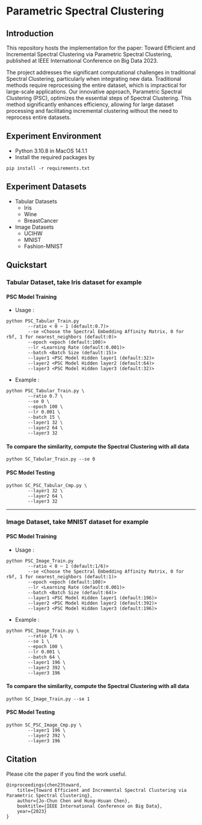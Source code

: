 # Parametric Spectral Clustering

## Introduction
This repository hosts the implementation for the paper: Toward Efficient and Incremental Spectral Clustering via Parametric Spectral Clustering, published at IEEE International Conference on Big Data 2023.

The project addresses the significant computational challenges in traditional Spectral Clustering, particularly when integrating new data. Traditional methods require reprocessing the entire dataset, which is impractical for large-scale applications. Our innovative approach, Parametric Spectral Clustering (PSC), optimizes the essential steps of Spectral Clustering. This method significantly enhances efficiency, allowing for large dataset processing and facilitating incremental clustering without the need to reprocess entire datasets.

## Experiment Environment

- Python 3.10.8 in MacOS 14.1.1
- Install the required packages by
```
pip install -r requirements.txt
```

## Experiment Datasets
- Tabular Datasets
    - Iris
    - Wine
    - BreastCancer
- Image Datasets
    - UCIHW
    - MNIST
    - Fashion-MNIST

## Quickstart

### Tabular Dataset, take Iris dataset for example

#### PSC Model Training
- Usage :
```
python PSC_Tabular_Train.py
        --ratio < 0 ~ 1 (default:0.7)>
        --se <Choose the Spectral Embedding Affinity Matrix, 0 for rbf, 1 for nearest_neighbors (default:0)>
        --epoch <epoch (default:100)>
        --lr <Learning Rate (default:0.001)>
        --batch <Batch Size (default:15)>
        --layer1 <PSC Model Hidden layer1 (default:32)>
        --layer2 <PSC Model Hidden layer2 (default:64)>
        --layer3 <PSC Model Hidden layer3 (default:32)>
```
- Example :
```
python PSC_Tabular_Train.py \
        --ratio 0.7 \
        --se 0 \
        --epoch 100 \
        --lr 0.001 \
        --batch 15 \
        --layer1 32 \
        --layer2 64 \
        --layer3 32
``` 

#### To compare the similarity, compute the Spectral Clustering with all data
```
python SC_Tabular_Train.py --se 0
```

#### PSC Model Testing
```
python SC_PSC_Tabular_Cmp.py \
        --layer1 32 \
        --layer2 64 \
        --layer3 32
```

---

### Image Dataset, take MNIST dataset for example

#### PSC Model Training

- Usage :
```
python PSC_Image_Train.py
        --ratio < 0 ~ 1 (default:1/6)>
        --se <Choose the Spectral Embedding Affinity Matrix, 0 for rbf, 1 for nearest_neighbors (default:1)>
        --epoch <epoch (default:100)>
        --lr <Learning Rate (default:0.001)>
        --batch <Batch Size (default:64)>
        --layer1 <PSC Model Hidden layer1 (default:196)>
        --layer2 <PSC Model Hidden layer2 (default:392)>
        --layer3 <PSC Model Hidden layer3 (default:196)>
```
- Example :
```
python PSC_Image_Train.py \
        --ratio 1/6 \
        --se 1 \
        --epoch 100 \
        --lr 0.001 \
        --batch 64 \
        --layer1 196 \
        --layer2 392 \
        --layer3 196
``` 

#### To compare the similarity, compute the Spectral Clustering with all data
```
python SC_Image_Train.py --se 1
```

#### PSC Model Testing
```
python SC_PSC_Image_Cmp.py \
        --layer1 196 \
        --layer2 392 \
        --layer3 196
```

## Citation
Please cite the paper if you find the work useful.

    @inproceedings{chen23toward,
        title={Toward Efficient and Incremental Spectral Clustering via Parametric Spectral Clustering},
        author={Jo-Chun Chen and Hung-Hsuan Chen},
        booktitle={IEEE International Conference on Big Data},
        year={2023}
    }
